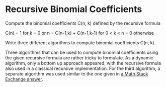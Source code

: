 # Recursive Binomial Coefficients

Compute the binomial coefficients C(n, k) defined by the recursive formula

C(n) = 1                     for k = 0 or n
     = C(n-1,k) + C(n-1,k-1) for 0 < k < n
     = 0                     otherwise

Write three different algorithms to compute binomial coefficients C(n, k).


Three algorithms that can be used to compute binomial coefficients using the given recursive formula are rather tricky to formulate. As a dynamic algorithm, only a bottom up approach appeared, with the recursive formula also used in a classical recursive implementation. For the third algorithm, a separate algorithm was used similar to the one given in [a Math Stack Exchange answer](https://math.stackexchange.com/a/927064). 
